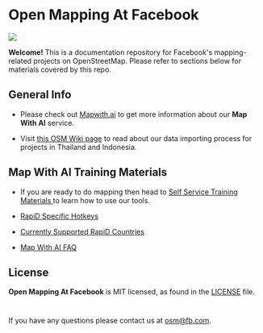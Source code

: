 # Open Mapping At Facebook

![](https://github.com/facebookmicrosites/Open-Mapping-At-Facebook/blob/master/assets/home_page.png?raw=true)

**Welcome!** This is a documentation repository for Facebook's mapping-related projects on OpenStreetMap. Please refer to sections below for materials covered by this repo.

## General Info
- Please check out [Mapwith.ai](https://mapwith.ai) to get more information about our **Map With AI** service.

- Visit [this OSM Wiki page](https://wiki.openstreetmap.org/wiki/AI-Assisted_Road_Tracing) to read about our data importing process for projects in Thailand and Indonesia.


## Map With AI Training Materials
- If you are ready to do mapping then head to [Self Service Training Materials ](https://github.com/facebookmicrosites/Open-Mapping-At-Facebook/wiki) to learn how to use our tools.

- [RapiD Specific Hotkeys](https://github.com/facebookmicrosites/Open-Mapping-At-Facebook/wiki/RapiD-Specific-Hotkeys)

- [Currently Supported RapiD Countries](https://github.com/facebookmicrosites/Open-Mapping-At-Facebook/wiki/Available-Countries)

- [Map With AI FAQ](https://github.com/facebookmicrosites/Open-Mapping-At-Facebook/wiki/FAQ)


## License
**Open Mapping At Facebook** is MIT licensed, as found in the [LICENSE](https://github.com/facebookmicrosites/Open-Mapping-At-Facebook/blob/master/LICENSE.md) file.


#

If you have any questions please contact us at <osm@fb.com>.
